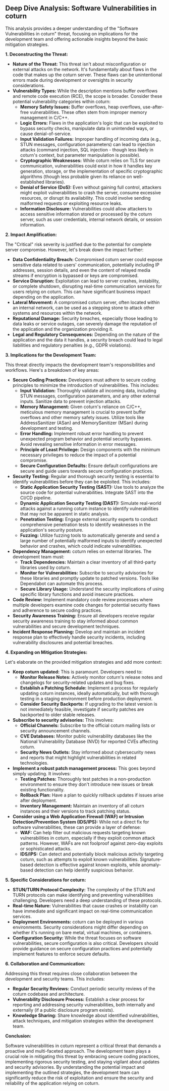 ## Deep Dive Analysis: Software Vulnerabilities in coturn

This analysis provides a deeper understanding of the "Software Vulnerabilities in coturn" threat, focusing on implications for the development team and offering actionable insights beyond the basic mitigation strategies.

**1. Deconstructing the Threat:**

* **Nature of the Threat:** This threat isn't about misconfiguration or external attacks on the network. It's fundamentally about flaws in the code that makes up the coturn server. These flaws can be unintentional errors made during development or oversights in security considerations.
* **Vulnerability Types:**  While the description mentions buffer overflows and remote code execution (RCE), the scope is broader. Consider these potential vulnerability categories within coturn:
    * **Memory Safety Issues:** Buffer overflows, heap overflows, use-after-free vulnerabilities. These often stem from improper memory management in C/C++.
    * **Logic Errors:** Flaws in the application's logic that can be exploited to bypass security checks, manipulate data in unintended ways, or cause denial-of-service.
    * **Input Validation Failures:** Improper handling of incoming data (e.g., STUN messages, configuration parameters) can lead to injection attacks (command injection, SQL injection - though less likely in coturn's context, but parameter manipulation is possible).
    * **Cryptographic Weaknesses:**  While coturn relies on TLS for secure communication, vulnerabilities could exist in how it handles key generation, storage, or the implementation of specific cryptographic algorithms (though less probable given its reliance on well-established libraries).
    * **Denial of Service (DoS):**  Even without gaining full control, attackers might exploit vulnerabilities to crash the server, consume excessive resources, or disrupt its availability. This could involve sending malformed requests or exploiting resource leaks.
    * **Information Disclosure:** Vulnerabilities could allow attackers to access sensitive information stored or processed by the coturn server, such as user credentials, internal network details, or session information.

**2. Impact Amplification:**

The "Critical" risk severity is justified due to the potential for complete server compromise. However, let's break down the impact further:

* **Data Confidentiality Breach:**  Compromised coturn server could expose sensitive data related to users' communication, potentially including IP addresses, session details, and even the content of relayed media streams if encryption is bypassed or keys are compromised.
* **Service Disruption:** Exploitation can lead to server crashes, instability, or complete shutdown, disrupting real-time communication services for users relying on coturn. This can have significant business impact depending on the application.
* **Lateral Movement:** A compromised coturn server, often located within an internal network, can be used as a stepping stone to attack other systems and resources within the network.
* **Reputational Damage:**  Security breaches, especially those leading to data leaks or service outages, can severely damage the reputation of the application and the organization providing it.
* **Legal and Regulatory Consequences:** Depending on the nature of the application and the data it handles, a security breach could lead to legal liabilities and regulatory penalties (e.g., GDPR violations).

**3. Implications for the Development Team:**

This threat directly impacts the development team's responsibilities and workflows. Here's a breakdown of key areas:

* **Secure Coding Practices:** Developers must adhere to secure coding principles to minimize the introduction of vulnerabilities. This includes:
    * **Input Validation:** Thoroughly validate all incoming data, including STUN messages, configuration parameters, and any other external inputs. Sanitize data to prevent injection attacks.
    * **Memory Management:**  Given coturn's reliance on C/C++, meticulous memory management is crucial to prevent buffer overflows and other memory safety issues. Utilize tools like AddressSanitizer (ASan) and MemorySanitizer (MSan) during development and testing.
    * **Error Handling:** Implement robust error handling to prevent unexpected program behavior and potential security bypasses. Avoid revealing sensitive information in error messages.
    * **Principle of Least Privilege:** Design components with the minimum necessary privileges to reduce the impact of a potential compromise.
    * **Secure Configuration Defaults:**  Ensure default configurations are secure and guide users towards secure configuration practices.
* **Security Testing:**  Regular and thorough security testing is essential to identify vulnerabilities before they can be exploited. This includes:
    * **Static Application Security Testing (SAST):** Use tools to analyze the source code for potential vulnerabilities. Integrate SAST into the CI/CD pipeline.
    * **Dynamic Application Security Testing (DAST):**  Simulate real-world attacks against a running coturn instance to identify vulnerabilities that may not be apparent in static analysis.
    * **Penetration Testing:** Engage external security experts to conduct comprehensive penetration tests to identify weaknesses in the application's security posture.
    * **Fuzzing:** Utilize fuzzing tools to automatically generate and send a large number of potentially malformed inputs to identify unexpected behavior and crashes, which could indicate vulnerabilities.
* **Dependency Management:** coturn relies on external libraries. The development team must:
    * **Track Dependencies:** Maintain a clear inventory of all third-party libraries used by coturn.
    * **Monitor for Vulnerabilities:**  Subscribe to security advisories for these libraries and promptly update to patched versions. Tools like Dependabot can automate this process.
    * **Secure Library Usage:** Understand the security implications of using specific library functions and avoid insecure practices.
* **Code Review:**  Implement mandatory code review processes where multiple developers examine code changes for potential security flaws and adherence to secure coding practices.
* **Security Awareness Training:**  Ensure all developers receive regular security awareness training to stay informed about common vulnerabilities and secure development techniques.
* **Incident Response Planning:**  Develop and maintain an incident response plan to effectively handle security incidents, including vulnerability disclosures and potential breaches.

**4. Expanding on Mitigation Strategies:**

Let's elaborate on the provided mitigation strategies and add more context:

* **Keep coturn updated:** This is paramount. Developers need to:
    * **Monitor Release Notes:** Actively monitor coturn's release notes and changelogs for security-related updates and bug fixes.
    * **Establish a Patching Schedule:** Implement a process for regularly updating coturn instances, ideally automatically, but with thorough testing in a staging environment before production deployment.
    * **Consider Security Backports:**  If upgrading to the latest version is not immediately feasible, investigate if security patches are backported to older stable releases.
* **Subscribe to security advisories:**  This involves:
    * **Official Channels:** Subscribe to the official coturn mailing lists or security announcement channels.
    * **CVE Databases:** Monitor public vulnerability databases like the National Vulnerability Database (NVD) for reported CVEs affecting coturn.
    * **Security News Outlets:** Stay informed about cybersecurity news and reports that might highlight vulnerabilities in related technologies.
* **Implement a robust patch management process:** This goes beyond simply updating. It involves:
    * **Testing Patches:** Thoroughly test patches in a non-production environment to ensure they don't introduce new issues or break existing functionality.
    * **Rollback Plan:** Have a plan to quickly rollback updates if issues arise after deployment.
    * **Inventory Management:** Maintain an inventory of all coturn instances and their versions to track patching status.
* **Consider using a Web Application Firewall (WAF) or Intrusion Detection/Prevention System (IDS/IPS):** While not a direct fix for software vulnerabilities, these can provide a layer of defense:
    * **WAF:** Can help filter out malicious requests targeting known vulnerabilities in coturn, especially if they exploit common attack patterns. However, WAFs are not foolproof against zero-day exploits or sophisticated attacks.
    * **IDS/IPS:** Can detect and potentially block malicious activity targeting coturn, such as attempts to exploit known vulnerabilities. Signature-based detection is effective against known exploits, while anomaly-based detection can help identify suspicious behavior.

**5. Specific Considerations for coturn:**

* **STUN/TURN Protocol Complexity:**  The complexity of the STUN and TURN protocols can make identifying and preventing vulnerabilities challenging. Developers need a deep understanding of these protocols.
* **Real-time Nature:**  Vulnerabilities that cause crashes or instability can have immediate and significant impact on real-time communication services.
* **Deployment Environments:**  coturn can be deployed in various environments. Security considerations might differ depending on whether it's running on bare metal, virtual machines, or containers.
* **Configuration Security:** While the threat focuses on software vulnerabilities, secure configuration is also critical. Developers should provide guidance on secure configuration practices and potentially implement features to enforce secure defaults.

**6. Collaboration and Communication:**

Addressing this threat requires close collaboration between the development and security teams. This includes:

* **Regular Security Reviews:**  Conduct periodic security reviews of the coturn codebase and architecture.
* **Vulnerability Disclosure Process:** Establish a clear process for reporting and addressing security vulnerabilities, both internally and externally (if a public disclosure program exists).
* **Knowledge Sharing:**  Share knowledge about identified vulnerabilities, attack techniques, and mitigation strategies within the development team.

**Conclusion:**

Software vulnerabilities in coturn represent a critical threat that demands a proactive and multi-faceted approach. The development team plays a crucial role in mitigating this threat by embracing secure coding practices, implementing rigorous security testing, and staying vigilant about updates and security advisories. By understanding the potential impact and implementing the outlined strategies, the development team can significantly reduce the risk of exploitation and ensure the security and reliability of the application relying on coturn.
